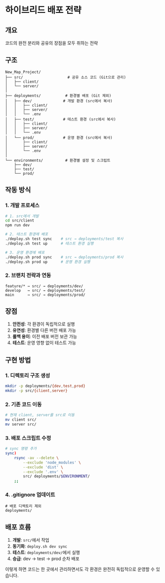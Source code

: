 # 하이브리드 배포 전략

## 개요
코드의 완전 분리와 공유의 장점을 모두 취하는 전략

## 구조
```
New_Map_Project/
├── src/                    # 공유 소스 코드 (Git으로 관리)
│   ├── client/
│   └── server/
│
├── deployments/           # 환경별 배포 (Git 제외)
│   ├── dev/              # 개발 환경 (src에서 복사)
│   │   ├── client/
│   │   ├── server/
│   │   └── .env
│   ├── test/             # 테스트 환경 (src에서 복사)
│   │   ├── client/
│   │   ├── server/
│   │   └── .env
│   └── prod/             # 운영 환경 (src에서 복사)
│       ├── client/
│       ├── server/
│       └── .env
│
└── environments/          # 환경별 설정 및 스크립트
    ├── dev/
    ├── test/
    └── prod/
```

## 작동 방식

### 1. 개발 프로세스
```bash
# 1. src에서 개발
cd src/client
npm run dev

# 2. 테스트 환경에 배포
./deploy.sh test sync    # src → deployments/test 복사
./deploy.sh test up      # 테스트 환경 실행

# 3. 운영 환경에 배포
./deploy.sh prod sync    # src → deployments/prod 복사
./deploy.sh prod up      # 운영 환경 실행
```

### 2. 브랜치 전략과 연동
```
feature/* → src/ → deployments/dev/
develop   → src/ → deployments/test/
main      → src/ → deployments/prod/
```

## 장점
1. **안전성**: 각 환경이 독립적으로 실행
2. **유연성**: 환경별 다른 버전 배포 가능
3. **롤백 용이**: 이전 배포 버전 보관 가능
4. **테스트**: 운영 영향 없이 테스트 가능

## 구현 방법

### 1. 디렉토리 구조 생성
```bash
mkdir -p deployments/{dev,test,prod}
mkdir -p src/{client,server}
```

### 2. 기존 코드 이동
```bash
# 현재 client, server를 src로 이동
mv client src/
mv server src/
```

### 3. 배포 스크립트 수정
```bash
# sync 명령 추가
sync)
    rsync -av --delete \
        --exclude 'node_modules' \
        --exclude 'dist' \
        --exclude '.env' \
        src/ deployments/$ENVIRONMENT/
    ;;
```

### 4. .gitignore 업데이트
```
# 배포 디렉토리 제외
deployments/
```

## 배포 흐름

1. **개발**: `src/`에서 작업
2. **동기화**: `deploy.sh dev sync`
3. **테스트**: `deployments/dev/`에서 실행
4. **승급**: dev → test → prod 순차 배포

이렇게 하면 코드는 한 곳에서 관리하면서도 
각 환경은 완전히 독립적으로 운영할 수 있습니다.